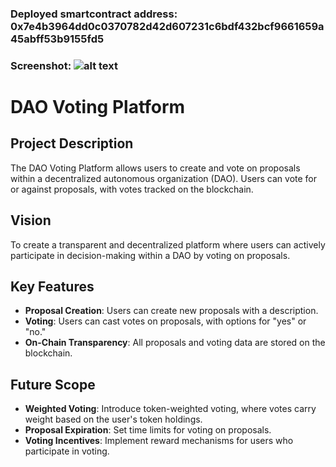 ### Deployed smartcontract address: 0x7e4b3964dd0c0370782d42d607231c6bdf432bcf9661659a45abff53b9155fd5

### Screenshot: ![alt text](image.png)

# DAO Voting Platform

## Project Description
The DAO Voting Platform allows users to create and vote on proposals within a decentralized autonomous organization (DAO). Users can vote for or against proposals, with votes tracked on the blockchain.

## Vision
To create a transparent and decentralized platform where users can actively participate in decision-making within a DAO by voting on proposals.

## Key Features
- **Proposal Creation**: Users can create new proposals with a description.
- **Voting**: Users can cast votes on proposals, with options for "yes" or "no."
- **On-Chain Transparency**: All proposals and voting data are stored on the blockchain.

## Future Scope
- **Weighted Voting**: Introduce token-weighted voting, where votes carry weight based on the user's token holdings.
- **Proposal Expiration**: Set time limits for voting on proposals.
- **Voting Incentives**: Implement reward mechanisms for users who participate in voting.
